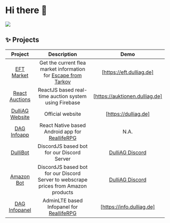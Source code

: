 # Hi there 👋
![](https://komarev.com/ghpvc/?username=tklein1801&label=Profile+views&style=flat-square&color=blueviolet)
## :sparkles: Projects

|      Project      |                                          Description                                           |              Demo              |
| :---------------: | :--------------------------------------------------------------------------------------------: | :----------------------------: |
|   [EFT Market]    | Get the current flea market information for [Escape from Tarkov](https://escapefromtarkov.com) |    [https://eft.dulliag.de]    |
| [React Auctions]  |                     ReactJS based real-time auction system using Firebase                      | [https://auktionen.dulliag.de] |
| [DulliAG Website] |                                        Official website                                        |      [https://dulliag.de]      |
|   [DAG Infoapp]   |            React Native based Android app for [ReallifeRPG](https://realliferpg.de)            |              N.A.              |
|    [DulliBot]     |                           DiscordJS based bot for our Discord Server                           |       [DulliAG Discord]        |
|   [Amazon Bot]    |      DiscordJS based bot for our Discord Server to webscrape prices from Amazon products       |       [DulliAG Discord]        |
|  [DAG Infopanel]  |               AdminLTE based Infopanel for [ReallifeRPG](https://realliferpg.de)               |   [https://info.dulliag.de]    |

[eft market]: https://github.com/tklein1801/EFT-Marke
[https://eft.dulliag.de]: https://eft.dulliag.de
[react auctions]: https://github.com/tklein1801/React-Auctions
[https://auktionen.dulliag.de]: https://auktionen.dulliag.de
[dulliag website]: https://dulliag.de
[https://dulliag.de]: https://dulliag.de
[private website]: https://me.dulliag.de
[https://me.dulliag.de]: https://me.dulliag.de
[dag infoapp]: https://github.com/tklein1801/DAG-Infoapp
[dullibot]: https://github.com/tklein1801/DulliBot
[dulliag discord]: https://discord.gg/szQjjuH
[amazon bot]: https://github.com/tklein1801/Amazon-Bot
[dag infopanel]: https://github.com/tklein1801/DAG-Infopanel
[https://info.dulliag.de]: https://info.dulliag.de
